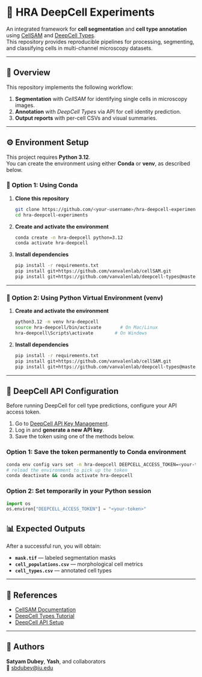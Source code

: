 # 🧬 HRA DeepCell Experiments

An integrated framework for **cell segmentation** and **cell type annotation** using [CellSAM](https://vanvalenlab.github.io/cellSAM/index.html) and [DeepCell Types](https://vanvalenlab.github.io/deepcell-types/site/tutorial.html).  
This repository provides reproducible pipelines for processing, segmenting, and classifying cells in multi-channel microscopy datasets.

---

## 🚀 Overview

This repository implements the following workflow:
1. **Segmentation** with *CellSAM* for identifying single cells in microscopy images.    
2. **Annotation** with *DeepCell Types* via API for cell identity prediction.  
3. **Output reports** with per-cell CSVs and visual summaries.

---

## ⚙️ Environment Setup

This project requires **Python 3.12**.  
You can create the environment using either **Conda** or **venv**, as described below.

### 🧩 Option 1: Using Conda

1. **Clone this repository**
   ```bash
   git clone https://github.com/<your-username>/hra-deepcell-experiments.git
   cd hra-deepcell-experiments
   ```

2. **Create and activate the environment**
   ```bash
   conda create -n hra-deepcell python=3.12
   conda activate hra-deepcell
   ```

3. **Install dependencies**
   ```bash
   pip install -r requirements.txt
   pip install git+https://github.com/vanvalenlab/cellSAM.git
   pip install git+https://github.com/vanvalenlab/deepcell-types@master
   ```

---

### 🧩 Option 2: Using Python Virtual Environment (venv)

1. **Create and activate the environment**
   ```bash
   python3.12 -m venv hra-deepcell
   source hra-deepcell/bin/activate       # On Mac/Linux
   hra-deepcell\Scripts\activate        # On Windows
   ```

2. **Install dependencies**
   ```bash
   pip install -r requirements.txt
   pip install git+https://github.com/vanvalenlab/cellSAM.git
   pip install git+https://github.com/vanvalenlab/deepcell-types@master
   ```

---

## 🔑 DeepCell API Configuration

Before running DeepCell for cell type predictions, configure your API access token.

1. Go to [DeepCell API Key Management](https://deepcell.readthedocs.io/en/master/API-key.html).  
2. Log in and **generate a new API key**.  
3. Save the token using one of the methods below.

### Option 1: Save the token permanently to Conda environment
```bash
conda env config vars set -n hra-deepcell DEEPCELL_ACCESS_TOKEN=<your-token>
# reload the environment to pick up the token
conda deactivate && conda activate hra-deepcell
```

### Option 2: Set temporarily in your Python session
```python
import os
os.environ["DEEPCELL_ACCESS_TOKEN"] = "<your-token>"
```



## 📊 Expected Outputs

After a successful run, you will obtain:
- **`mask.tif`** — labeled segmentation masks  
- **`cell_populations.csv`** — morphological cell metrics  
- **`cell_types.csv`** — annotated cell types  


---

## 🧠 References

- [CellSAM Documentation](https://vanvalenlab.github.io/cellSAM/tutorial.html)  
- [DeepCell Types Tutorial](https://vanvalenlab.github.io/deepcell-types/site/tutorial.html)  
- [DeepCell API Setup](https://deepcell.readthedocs.io/en/master/API-key.html)

---

## 👥 Authors

**Satyam Dubey**, **Yash**, and collaborators  
📧 sbdubey@iu.edu  
